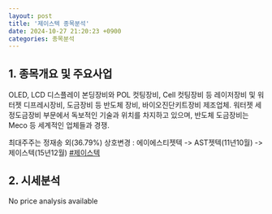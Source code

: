 ```yaml
---
layout: post
title: '제이스텍 종목분석'
date: 2024-10-27 21:20:23 +0900
categories: 종목분석
---
```


## 1. 종목개요 및 주요사업

OLED, LCD 디스플레이 본딩장비와 POL 컷팅장비, Cell 컷팅장비 등 레이저장비 및 워터젯 디프레시장비, 도금장비 등 반도체 장비, 바이오진단키트장비 제조업체. 워터젯 세정도금장비 부문에서 독보적인 기술과 위치를 차지하고 있으며, 반도체 도금장비는 Meco 등 세계적인 업체들과 경쟁.

최대주주는 정재송 외(36.79%) 상호변경 : 에이에스티젯텍 -> AST젯텍(11년10월) -> 제이스텍(15년12월)
[#제이스텍](#)

## 2. 시세분석

No price analysis available
